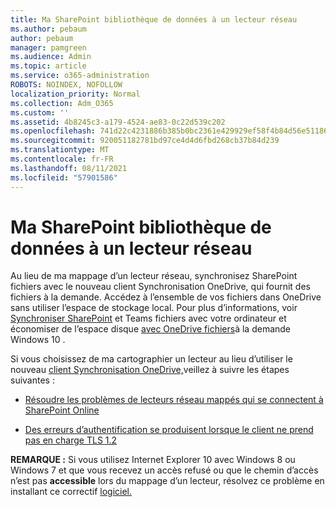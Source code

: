 ```yaml
---
title: Ma SharePoint bibliothèque de données à un lecteur réseau
ms.author: pebaum
author: pebaum
manager: pamgreen
ms.audience: Admin
ms.topic: article
ms.service: o365-administration
ROBOTS: NOINDEX, NOFOLLOW
localization_priority: Normal
ms.collection: Adm_O365
ms.custom: ''
ms.assetid: 4b8245c3-a179-4524-ae83-0c22d539c202
ms.openlocfilehash: 741d22c4231886b385b0bc2361e429929ef58f4b84d56e51186f129fc5d07921
ms.sourcegitcommit: 920051182781bd97ce4d4d6fbd268cb37b84d239
ms.translationtype: MT
ms.contentlocale: fr-FR
ms.lasthandoff: 08/11/2021
ms.locfileid: "57901586"
---
```

# <a name="map-a-sharepoint-library-to-a-network-drive"></a>Ma SharePoint bibliothèque de données à un lecteur réseau

Au lieu de ma mappage d’un lecteur réseau, synchronisez SharePoint fichiers avec le nouveau client Synchronisation OneDrive, qui fournit des fichiers à la demande. Accédez à l’ensemble de vos fichiers dans OneDrive sans utiliser l’espace de stockage local. Pour plus d’informations, voir [Synchroniser SharePoint](https://support.microsoft.com/office/sync-sharepoint-and-teams-files-with-your-computer-6de9ede8-5b6e-4503-80b2-6190f3354a88) et Teams fichiers avec votre ordinateur et économiser de l’espace disque [avec OneDrive fichiers](https://support.microsoft.com/office/save-disk-space-with-onedrive-files-on-demand-for-windows-10-0e6860d3-d9f3-4971-b321-7092438fb38e)à la demande Windows 10 .

Si vous choisissez de ma cartographier un lecteur au lieu d’utiliser le nouveau [client Synchronisation OneDrive,](https://support.microsoft.com/office/sync-sharepoint-and-teams-files-with-your-computer-6de9ede8-5b6e-4503-80b2-6190f3354a88)veillez à suivre les étapes suivantes :

- [Résoudre les problèmes de lecteurs réseau mappés qui se connectent à SharePoint Online](https://docs.microsoft.com/sharepoint/support/administration/troubleshoot-mapped-network-drives)

- [Des erreurs d’authentification se produisent lorsque le client ne prend pas en charge TLS 1.2](https://docs.microsoft.com/sharepoint/troubleshoot/administration/authentication-errors-tls12-support#network-drive-mapped-to-a-sharepoint-library)  

**REMARQUE :** Si vous utilisez Internet Explorer 10 avec Windows 8 ou Windows 7 et  que vous recevez un accès refusé ou que le chemin d’accès n’est pas **accessible** lors du mappage d’un lecteur, résolvez ce problème en installant ce correctif [logiciel.](https://support.microsoft.com/topic/error-when-you-open-a-sharepoint-document-library-in-windows-explorer-or-map-a-network-drive-to-the-library-after-you-install-internet-explorer-10-96e640ba-059f-9b09-bb91-2a0319ee8b1d)